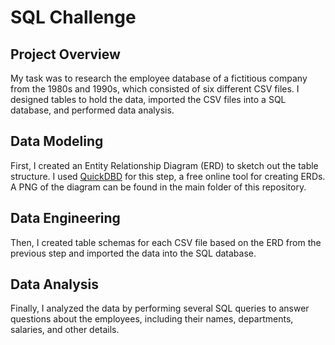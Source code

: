 # SQL Challenge

## Project Overview
My task was to research the employee database of a fictitious company from the 1980s and 1990s, which consisted of six different CSV files. I designed tables to hold the data, imported the CSV files into a SQL database, and performed data analysis.

## Data Modeling
First, I created an Entity Relationship Diagram (ERD) to sketch out the table structure. I used [QuickDBD](https://www.quickdatabasediagrams.com/ "QuickDBD") for this step, a free online tool for creating ERDs. A PNG of the diagram can be found in the main folder of this repository. 

## Data Engineering
Then, I created table schemas for each CSV file based on the ERD from the previous step and imported the data into the SQL database.

## Data Analysis
Finally, I analyzed the data by performing several SQL queries to answer questions about the employees, including their names, departments, salaries, and other details.
